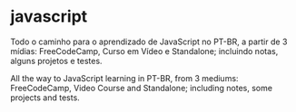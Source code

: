 # javascript
Todo o caminho para o aprendizado de JavaScript no PT-BR, a partir de 3 mídias: FreeCodeCamp, Curso em Vídeo e Standalone; incluindo notas, alguns projetos e testes.

All the way to JavaScript learning in PT-BR, from 3 mediums: FreeCodeCamp, Video Course and Standalone; including notes, some projects and tests.
